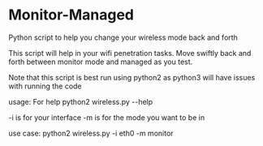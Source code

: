 # Monitor-Managed
Python script to help you change your wireless mode back and forth


This script will help in your wifi penetration tasks. Move swiftly back and forth between monitor mode and managed as you test.

Note that this script is best run using python2 as python3 will have issues with running the code


usage:
  For help
  python2 wireless.py --help
  
  
-i is for your interface
-m is for the mode you want to be in
  
  
use case:
python2 wireless.py -i eth0 -m monitor

